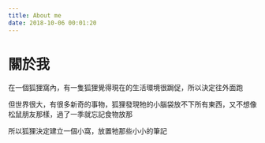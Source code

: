 ```yaml
---
title: About me
date: 2018-10-06 00:01:20
---
```


# 關於我
在一個狐狸窩內，有一隻狐狸覺得現在的生活環境很跼促，所以決定往外面跑

但世界很大，有很多新奇的事物，狐狸發現牠的小腦袋放不下所有東西，又不想像松鼠朋友那樣，過了一季就忘記食物放那

所以狐狸決定建立一個小窩，放置牠那些小小的筆記